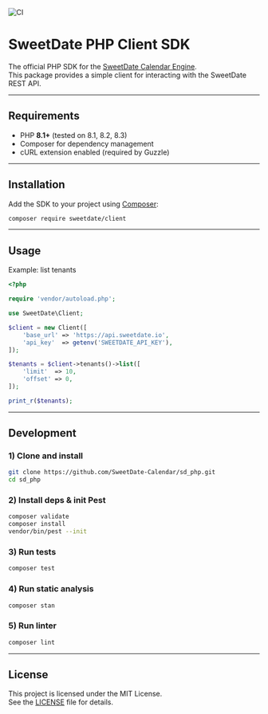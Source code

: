 ![CI](https://github.com/SweetDate-Calendar/sd_php/actions/workflows/ci.yml/badge.svg)

# SweetDate PHP Client SDK

The official PHP SDK for the [SweetDate Calendar Engine](https://sweetdate.io/).  
This package provides a simple client for interacting with the SweetDate REST API.

---

## Requirements

- PHP **8.1+** (tested on 8.1, 8.2, 8.3)  
- Composer for dependency management  
- cURL extension enabled (required by Guzzle)  

---

## Installation

Add the SDK to your project using [Composer](https://getcomposer.org/):

```bash
composer require sweetdate/client
```

---

## Usage

Example: list tenants

```php
<?php

require 'vendor/autoload.php';

use SweetDate\Client;

$client = new Client([
    'base_url' => 'https://api.sweetdate.io',
    'api_key'  => getenv('SWEETDATE_API_KEY'),
]);

$tenants = $client->tenants()->list([
    'limit'  => 10,
    'offset' => 0,
]);

print_r($tenants);
```

---

## Development

### 1) Clone and install
```bash
git clone https://github.com/SweetDate-Calendar/sd_php.git
cd sd_php
```

### 2) Install deps & init Pest
```bash
composer validate
composer install
vendor/bin/pest --init
```

### 3) Run tests
```bash
composer test
```

### 4) Run static analysis
```bash
composer stan
```

### 5) Run linter
```bash
composer lint
```

---

## License

This project is licensed under the MIT License.  
See the [LICENSE](./LICENSE) file for details.
